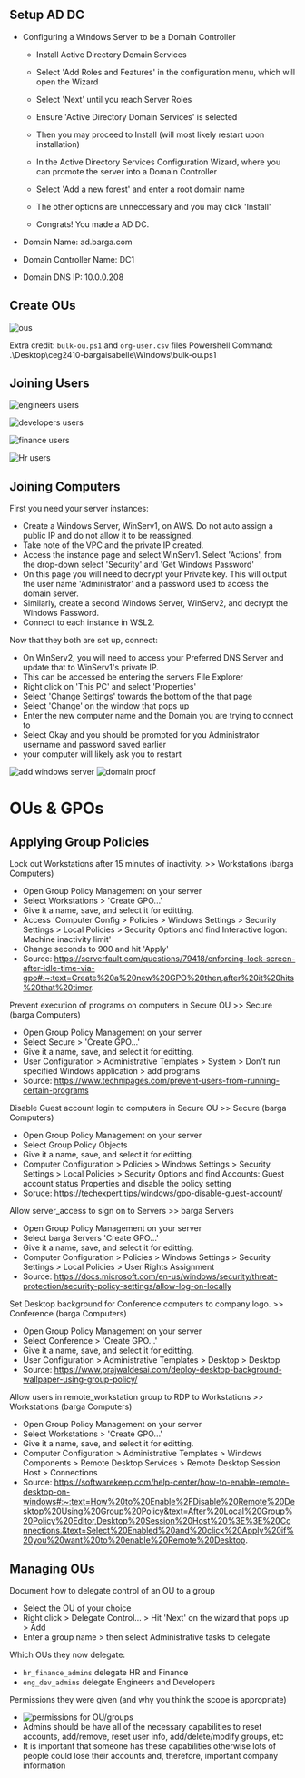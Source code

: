 ## Setup AD DC

- Configuring a Windows Server to be a Domain Controller
  - Install Active Directory Domain Services
  - Select 'Add Roles and Features' in the configuration menu, which will open the Wizard
  - Select 'Next' until you reach Server Roles
  - Ensure 'Active Directory Domain Services' is selected
  - Then you may proceed to Install (will most likely restart upon installation)
 
  - In the Active Directory Services Configuration Wizard, where you can promote the server into a Domain Controller
  - Select 'Add a new forest' and enter a root domain name
  - The other options are unneccessary and you may click 'Install'
  - Congrats! You made a AD DC.

- Domain Name: ad.barga.com
- Domain Controller Name: DC1
- Domain DNS IP: 10.0.0.208

## Create OUs

![ous](images/ou.png)

Extra credit: ```bulk-ou.ps1``` and ```org-user.csv``` files
Powershell Command: .\Desktop\ceg2410-bargaisabelle\Windows\bulk-ou.ps1

## Joining Users

![engineers users](images/eng.png)

![developers users](images/dev.png)

![finance users](images/fin.png)

![Hr users](images/hr.png)

## Joining Computers

First you need your server instances:
  - Create a Windows Server, WinServ1, on AWS. Do not auto assign a public IP and do not allow it to be reassigned.
  - Take note of the VPC and the private IP created.
  - Access the instance page and select WinServ1. Select 'Actions', from the drop-down select 'Security' and 'Get Windows Password'
  - On this page you will need to decrypt your Private key. This will output the user name 'Administrator' and a password used to access the domain server.
  - Similarly, create a second Windows Server, WinServ2, and decrypt the Windows Password.
  - Connect to each instance in WSL2.

Now that they both are set up, connect:
  - On WinServ2, you will need to access your Preferred DNS Server and update that to WinServ1's private IP.
  - This can be accessed be entering the servers File Explorer
  - Right click on 'This PC' and select 'Properties'
  - Select 'Change Settings' towards the bottom of the that page
  - Select 'Change' on the window that pops up
  - Enter the new computer name and the Domain you are trying to connect to
  - Select Okay and you should be prompted for you Administrator username and password saved earlier
  - your computer will likely ask you to restart

![add windows server](images/bananas.png)
![domain proof](images/domain_bananas.png)

# OUs & GPOs

## Applying Group Policies

Lock out Workstations after 15 minutes of inactivity. >> Workstations (barga Computers)

- Open Group Policy Management on your server
- Select Workstations > 'Create GPO...'
- Give it a name, save, and select it for editting.
- Access 'Computer Config > Policies > Windows Settings > Security Settings > Local Policies > Security Options
 and find Interactive logon: Machine inactivity limit'
 - Change seconds to 900 and hit 'Apply'
 - Source: https://serverfault.com/questions/79418/enforcing-lock-screen-after-idle-time-via-gpo#:~:text=Create%20a%20new%20GPO%20then,after%20it%20hits%20that%20timer.

Prevent execution of programs on computers in Secure OU >> Secure (barga Computers)

- Open Group Policy Management on your server
- Select Secure > 'Create GPO...'
- Give it a name, save, and select it for editting.
- User Configuration > Administrative Templates > System > Don't run specified Windows application > add programs
- Source: https://www.technipages.com/prevent-users-from-running-certain-programs

Disable Guest account login to computers in Secure OU >> Secure (barga Computers)

- Open Group Policy Management on your server
- Select Group Policy Objects
- Give it a name, save, and select it for editting.
- Computer Configuration > Policies > Windows Settings > Security Settings > Local Policies > Security Options
and find Accounts: Guest account status Properties and disable the policy setting
- Soruce: https://techexpert.tips/windows/gpo-disable-guest-account/

Allow server_access to sign on to Servers >> barga Servers

- Open Group Policy Management on your server
- Select barga Servers 'Create GPO...'
- Give it a name, save, and select it for editting.
- Computer Configuration > Policies > Windows Settings > Security Settings > Local Policies > User Rights Assignment
- Source: https://docs.microsoft.com/en-us/windows/security/threat-protection/security-policy-settings/allow-log-on-locally

Set Desktop background for Conference computers to company logo. >> Conference (barga Computers)

- Open Group Policy Management on your server
- Select Conference > 'Create GPO...'
- Give it a name, save, and select it for editting.
- User Configuration > Administrative Templates > Desktop > Desktop
- Source: https://www.prajwaldesai.com/deploy-desktop-background-wallpaper-using-group-policy/

Allow users in remote_workstation group to RDP to Workstations >> Workstations (barga Computers)
- Open Group Policy Management on your server
- Select Workstations > 'Create GPO...'
- Give it a name, save, and select it for editting.
- Computer Configuration > Administrative Templates > Windows Components > Remote Desktop Services > Remote Desktop Session Host > Connections
- Source: https://softwarekeep.com/help-center/how-to-enable-remote-desktop-on-windows#:~:text=How%20to%20Enable%2FDisable%20Remote%20Desktop%20Using%20Group%20Policy&text=After%20Local%20Group%20Policy%20Editor,Desktop%20Session%20Host%20%3E%3E%20Connections.&text=Select%20Enabled%20and%20click%20Apply%20if%20you%20want%20to%20enable%20Remote%20Desktop.

## Managing OUs

Document how to delegate control of an OU to a group
- Select the OU of your choice
- Right click > Delegate Control... > Hit 'Next' on the wizard that pops up > Add
- Enter a group name > then select Administrative tasks to delegate

Which OUs they now delegate:
- ```hr_finance_admins``` delegate HR and Finance
- ```eng_dev_admins``` delegate Engineers and Developers

Permissions they were given (and why you think the scope is appropriate)
- ![permissions for OU/groups](images/permissions.png)
- Admins should be have all of the necessary capabilities to reset accounts, add/remove, reset user info, add/delete/modify groups, etc
- It is important that someone has these capabilities otherwise lots of people could lose their accounts and, therefore, important company information

